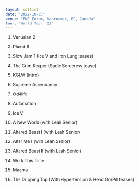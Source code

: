 ```yaml
---
layout: setlist
date: "2022-10-05"
venue: "PNE Forum, Vancouver, BC, Canada"
tour: "World Tour '22"
---
```



 1. Venusian 2

 2. Planet B

 3. Slow Jam 1
    (Ice V and Iron Lung teases)

 4. The Grim Reaper
    (Sadie Sorceress tease)

 5. KGLW
    (intro)

 6. Supreme Ascendancy

 7. Oddlife

 8. Automation

 9. Ice V

10. A New World
    (with Leah Senior)

11. Altered Beast I
    (with Leah Senior)

12. Alter Me I
    (with Leah Senior)

13. Altered Beast II
    (with Leah Senior)

14. Work This Time

15. Magma

16. The Dripping Tap
    (With Hypertension & Head On/Pill teases)


